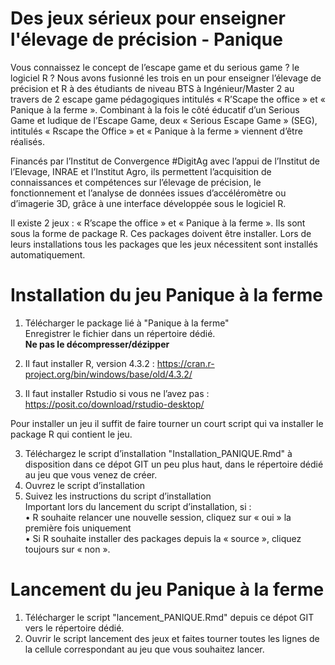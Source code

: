 # Des jeux sérieux pour enseigner l'élevage de précision - Panique 

Vous connaissez le concept de l’escape game et du serious game ? le logiciel R ? Nous avons fusionné les trois en un pour enseigner l’élevage de précision et R à des étudiants de niveau BTS à Ingénieur/Master 2 au travers de 2 escape game pédagogiques intitulés « R’Scape the office » et « Panique à la ferme ».
Combinant à la fois le côté éducatif d’un Serious Game et ludique de l’Escape Game, deux « Serious Escape Game » (SEG), intitulés « Rscape the Office » et « Panique à la ferme » viennent d’être réalisés.

Financés par l’Institut de Convergence #DigitAg avec l’appui de l’Institut de l’Elevage, INRAE et l’Institut Agro, ils permettent l’acquisition de connaissances et compétences sur l’élevage de précision, le fonctionnement et l’analyse de données issues d’accéléromètre ou d’imagerie 3D, grâce à une interface développée sous le logiciel R.

Il existe 2 jeux : « R’scape the office » et « Panique à la ferme ». Ils sont sous la forme de package R. Ces packages doivent être installer. Lors de leurs installations tous les packages que les jeux nécessitent sont installés automatiquement.

# Installation du jeu Panique à la ferme  

1. Télécharger le package lié à "Panique à la ferme"  
        Enregistrer le fichier dans un répertoire dédié.    
        **Ne pas le décompresser/dézipper**  


2.	Il faut installer R, version 4.3.2 :  https://cran.r-project.org/bin/windows/base/old/4.3.2/  
3.	Il faut installer Rstudio si vous ne l’avez pas : https://posit.co/download/rstudio-desktop/  
 
Pour installer un jeu il suffit de faire tourner un court script qui va installer le package R qui contient le jeu.   

3.	Téléchargez le script d’installation "Installation_PANIQUE.Rmd" à disposition dans ce dépot GIT un peu plus haut, dans le répertoire dédié au jeu que vous venez de créer.  
4.	Ouvrez le script d’installation   
5.	Suivez les instructions du script d’installation  
        Important lors du lancement du script d’installation, si :  
            •	R souhaite relancer une nouvelle session, cliquez sur « oui » la première fois uniquement  
            •	Si R souhaite installer des packages depuis la « source », cliquez toujours sur « non ».  

   
# Lancement du jeu Panique à la ferme

1. Télécharger le script "lancement_PANIQUE.Rmd" depuis ce dépot GIT vers le répertoire dédié.   
2. Ouvrir le script lancement des jeux et faites tourner toutes les lignes de la cellule correspondant au jeu que vous souhaitez lancer.   

